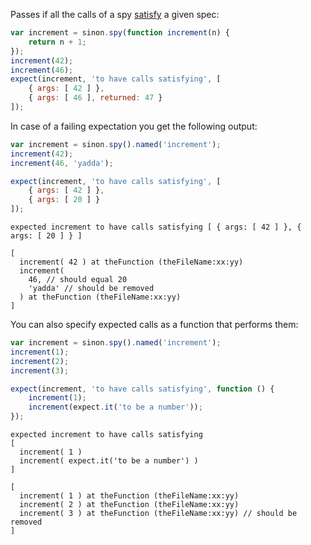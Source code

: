 Passes if all the calls of a spy [satisfy](http://unexpected.js.org/assertions/any/to-satisfy/) a given spec:

```js
var increment = sinon.spy(function increment(n) {
    return n + 1;
});
increment(42);
increment(46);
expect(increment, 'to have calls satisfying', [
    { args: [ 42 ] },
    { args: [ 46 ], returned: 47 }
]);
```

In case of a failing expectation you get the following output:

```js
var increment = sinon.spy().named('increment');
increment(42);
increment(46, 'yadda');

expect(increment, 'to have calls satisfying', [
    { args: [ 42 ] },
    { args: [ 20 ] }
]);
```

```output
expected increment to have calls satisfying [ { args: [ 42 ] }, { args: [ 20 ] } ]

[
  increment( 42 ) at theFunction (theFileName:xx:yy)
  increment(
    46, // should equal 20
    'yadda' // should be removed
  ) at theFunction (theFileName:xx:yy)
]
```

You can also specify expected calls as a function that performs them:

```js
var increment = sinon.spy().named('increment');
increment(1);
increment(2);
increment(3);

expect(increment, 'to have calls satisfying', function () {
    increment(1);
    increment(expect.it('to be a number'));
});
```

```output
expected increment to have calls satisfying
[
  increment( 1 )
  increment( expect.it('to be a number') )
]

[
  increment( 1 ) at theFunction (theFileName:xx:yy)
  increment( 2 ) at theFunction (theFileName:xx:yy)
  increment( 3 ) at theFunction (theFileName:xx:yy) // should be removed
]
```
